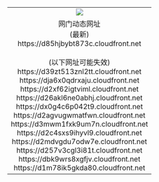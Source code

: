 ﻿<table>
  <tr></tr>
  <tr><td colspan=2 align=center><img src="https://d85hjbybt873c.cloudfront.net/Up/oGate.jpg" /></td></tr>
  <tr><td colspan=2 align=center>网门动态网址<br/>(最新)
<br>https://d85hjbybt873c.cloudfront.net
<br/><br/>(以下网址可能失效)
<br>https://d39zt513znl2tt.cloudfront.net
<br>https://dja6x0qdrxaju.cloudfront.net
<br>https://d2xf62igtviml.cloudfront.net
<br>https://d26akl6ne0abhj.cloudfront.net
<br>https://dx0g4c6p042t9.cloudfront.net
<br>https://d2agvugwmatfwn.cloudfront.net
<br>https://d3mwm1fxk9um7n.cloudfront.net
<br>https://d2c4sxs9ihyvl9.cloudfront.net
<br>https://d2mdvgdu7odw7e.cloudfront.net
<br>https://d257v3cgl3i81t.cloudfront.net
<br>https://dbk9wrs8xgfjv.cloudfront.net
<br>https://d1m78ik5gkda80.cloudfront.net
    </td>
  </tr>
</table>
